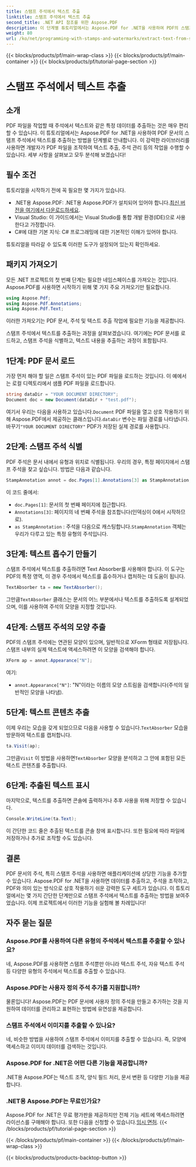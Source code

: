 ```yaml
---
title: 스탬프 주석에서 텍스트 추출
linktitle: 스탬프 주석에서 텍스트 추출
second_title: .NET API 참조를 위한 Aspose.PDF
description: 이 단계별 튜토리얼에서는 Aspose.PDF for .NET을 사용하여 PDF의 스탬프 주석에서 텍스트를 추출하는 방법을 알아봅니다. 이 튜토리얼에는 자세한 코드 예제도 포함되어 있습니다.
weight: 80
url: /ko/net/programming-with-stamps-and-watermarks/extract-text-from-stamp-annotation/
---
```


{{< blocks/products/pf/main-wrap-class >}}
{{< blocks/products/pf/main-container >}}
{{< blocks/products/pf/tutorial-page-section >}}

# 스탬프 주석에서 텍스트 추출

## 소개

PDF 파일을 작업할 때 주석에서 텍스트와 같은 특정 데이터를 추출하는 것은 매우 편리할 수 있습니다. 이 튜토리얼에서는 Aspose.PDF for .NET을 사용하여 PDF 문서의 스탬프 주석에서 텍스트를 추출하는 방법을 단계별로 안내합니다. 이 강력한 라이브러리를 사용하면 개발자가 PDF 파일을 조작하여 텍스트 추출, 주석 관리 등의 작업을 수행할 수 있습니다. 세부 사항을 살펴보고 모두 분석해 보겠습니다!

## 필수 조건

튜토리얼을 시작하기 전에 꼭 필요한 몇 가지가 있습니다.

-  .NET용 Aspose.PDF: .NET용 Aspose.PDF가 설치되어 있어야 합니다.[최신 버전을 여기에서 다운로드하세요](https://releases.aspose.com/pdf/net/).
- Visual Studio: 이 가이드에서는 Visual Studio를 통합 개발 환경(IDE)으로 사용한다고 가정합니다.
- C#에 대한 기본 지식: C# 프로그래밍에 대한 기본적인 이해가 있어야 합니다.

튜토리얼을 따라갈 수 있도록 이러한 도구가 설정되어 있는지 확인하세요.

## 패키지 가져오기

모든 .NET 프로젝트의 첫 번째 단계는 필요한 네임스페이스를 가져오는 것입니다. Aspose.PDF를 사용하면 시작하기 위해 몇 가지 주요 가져오기만 필요합니다.

```csharp
using Aspose.Pdf;
using Aspose.Pdf.Annotations;
using Aspose.Pdf.Text;
```

이러한 가져오기는 PDF 문서, 주석 및 텍스트 추출 작업에 필요한 기능을 제공합니다.

스탬프 주석에서 텍스트를 추출하는 과정을 살펴보겠습니다. 여기에는 PDF 문서를 로드하고, 스탬프 주석을 식별하고, 텍스트 내용을 추출하는 과정이 포함됩니다.

## 1단계: PDF 문서 로드

가장 먼저 해야 할 일은 스탬프 주석이 있는 PDF 파일을 로드하는 것입니다. 이 예에서는 로컬 디렉토리에서 샘플 PDF 파일을 로드합니다.

```csharp
string dataDir = "YOUR DOCUMENT DIRECTORY";
Document doc = new Document(dataDir + "test.pdf");
```

 여기서 우리는 다음을 사용하고 있습니다.`Document` PDF 파일을 열고 상호 작용하기 위해 Aspose.PDF에서 제공하는 클래스입니다.`dataDir` 변수는 파일 경로를 나타냅니다. 바꾸기`"YOUR DOCUMENT DIRECTORY"` PDF가 저장된 실제 경로를 사용합니다.

## 2단계: 스탬프 주석 식별

PDF 주석은 문서 내에서 유형과 위치로 식별됩니다. 우리의 경우, 특정 페이지에서 스탬프 주석을 찾고 싶습니다. 방법은 다음과 같습니다.

```csharp
StampAnnotation annot = doc.Pages[1].Annotations[3] as StampAnnotation;
```

이 코드 줄에서:
- `doc.Pages[1]`: 문서의 첫 번째 페이지에 접근합니다.
- `Annotations[3]`: 페이지의 네 번째 주석을 참조합니다(인덱싱이 0에서 시작하므로).
- `as StampAnnotation` : 주석을 다음으로 캐스팅합니다.`StampAnnotation` 객체는 우리가 다루고 있는 특정 유형의 주석입니다.

## 3단계: 텍스트 흡수기 만들기

스탬프 주석에서 텍스트를 추출하려면 Text Absorber를 사용해야 합니다. 이 도구는 PDF의 특정 영역, 이 경우 주석에서 텍스트를 흡수하거나 캡처하는 데 도움이 됩니다.

```csharp
TextAbsorber ta = new TextAbsorber();
```

 그만큼`TextAbsorber` 클래스는 문서의 어느 부분에서나 텍스트를 추출하도록 설계되었으며, 이를 사용하여 주석의 모양을 지정할 것입니다.

## 4단계: 스탬프 주석의 모양 추출

PDF의 스탬프 주석에는 연관된 모양이 있으며, 일반적으로 XForm 형태로 저장됩니다. 스탬프 내부의 실제 텍스트에 액세스하려면 이 모양을 검색해야 합니다.

```csharp
XForm ap = annot.Appearance["N"];
```

여기:
- `annot.Appearance["N"]`: "N"이라는 이름의 모양 스트림을 검색합니다(주석의 일반적인 모양을 나타냄).

## 5단계: 텍스트 콘텐츠 추출

 이제 우리는 모습을 갖게 되었으므로 다음을 사용할 수 있습니다.`TextAbsorber` 모습을 방문하여 텍스트를 캡처합니다.

```csharp
ta.Visit(ap);
```

 그만큼`Visit` 이 방법을 사용하면`TextAbsorber` 모양을 분석하고 그 안에 포함된 모든 텍스트 콘텐츠를 추출합니다.

## 6단계: 추출된 텍스트 표시

마지막으로, 텍스트를 추출하면 콘솔에 출력하거나 추후 사용을 위해 저장할 수 있습니다.

```csharp
Console.WriteLine(ta.Text);
```

이 간단한 코드 줄은 추출된 텍스트를 콘솔 창에 표시합니다. 또한 필요에 따라 파일에 저장하거나 추가로 조작할 수도 있습니다.

## 결론

PDF 문서의 주석, 특히 스탬프 주석을 사용하면 애플리케이션에 상당한 기능을 추가할 수 있습니다. Aspose.PDF for .NET을 사용하면 데이터를 추출하고, 주석을 조작하고, PDF와 의미 있는 방식으로 상호 작용하기 쉬운 강력한 도구 세트가 있습니다. 이 튜토리얼에서는 몇 가지 간단한 단계만으로 스탬프 주석에서 텍스트를 추출하는 방법을 보여주었습니다. 이제 프로젝트에서 이러한 기능을 실험해 볼 차례입니다!

## 자주 묻는 질문

### Aspose.PDF를 사용하여 다른 유형의 주석에서 텍스트를 추출할 수 있나요?  
네, Aspose.PDF를 사용하면 스탬프 주석뿐만 아니라 텍스트 주석, 자유 텍스트 주석 등 다양한 유형의 주석에서 텍스트를 추출할 수 있습니다.

### Aspose.PDF는 사용자 정의 주석 추가를 지원합니까?  
물론입니다! Aspose.PDF는 PDF 문서에 사용자 정의 주석을 만들고 추가하는 것을 지원하여 데이터를 관리하고 표현하는 방법에 유연성을 제공합니다.

### 스탬프 주석에서 이미지를 추출할 수 있나요?  
네, 비슷한 방법을 사용하여 스탬프 주석에서 이미지를 추출할 수 있습니다. 즉, 모양에 액세스하고 이미지 데이터를 검색하는 것입니다.

### Aspose.PDF for .NET은 어떤 다른 기능을 제공합니까?  
.NET용 Aspose.PDF는 텍스트 조작, 양식 필드 처리, 문서 변환 등 다양한 기능을 제공합니다.

### .NET용 Aspose.PDF는 무료인가요?  
 Aspose.PDF for .NET은 무료 평가판을 제공하지만 전체 기능 세트에 액세스하려면 라이선스를 구매해야 합니다. 또한 다음을 신청할 수 있습니다.[임시 면허](https://purchase.aspose.com/temporary-license/).
{{< /blocks/products/pf/tutorial-page-section >}}

{{< /blocks/products/pf/main-container >}}
{{< /blocks/products/pf/main-wrap-class >}}

{{< blocks/products/products-backtop-button >}}
